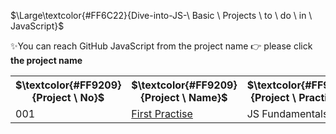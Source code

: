 
$\Large\textcolor{#FF6C22}{Dive-into-JS-\ Basic \ Projects \ to \ do \ in \ JavaScript}$

✨You can reach GitHub JavaScript from the project name 👉 please click **the project name**


<table style="width:100%">
  <tr>
    <th class="title">$\textcolor{#FF9209}{Project \ No}$</th>
    <th class="title">$\textcolor{#FF9209}{Project \ Name}$</th>
    <th class="title">$\textcolor{#FF9209}{Project \ Practise}$</th>
  </tr>
  <tr>
    <td>001</td>
    <td><a href="#">First Practise </a></td>
    <td>JS Fundamentals</td>
  </tr>
</table>

